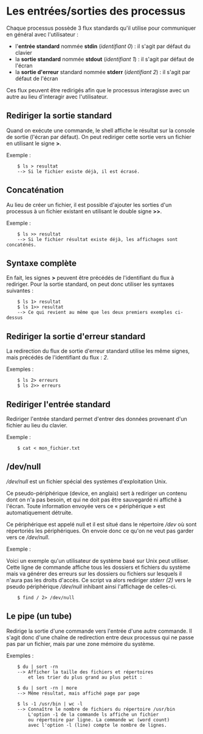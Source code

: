 # Les entrées/sorties des processus

Chaque processus possède 3 flux standards qu'il utilise pour communiquer en général avec l'utilisateur :

- l'**entrée standard** nommée **stdin** (*identifiant 0*) : il s'agit par défaut du clavier 
- la **sortie standard** nommée **stdout** (*identifiant 1*) : il s'agit par défaut de l'écran 
- la **sortie d'erreur** standard nommée **stderr** (*identifiant 2*) : il s'agit par défaut de l'écran 

Ces flux peuvent être redirigés afin que le processus interagisse avec un autre au lieu d'interagir avec l'utilisateur.

## Rediriger la sortie standard

Quand on exécute une commande, le shell affiche le résultat sur la console de sortie (l'écran par défaut). On peut rediriger cette sortie vers un fichier en utilisant le signe **>**.

Exemple :

        $ ls > resultat
        --> Si le fichier existe déjà, il est écrasé.

## Concaténation

Au lieu de créer un fichier, il est possible d'ajouter les sorties d'un processus à un fichier existant en utilisant le double signe **>>**.

Exemple :
    
        $ ls >> resultat
        --> Si le fichier résultat existe déjà, les affichages sont concaténés.

## Syntaxe complète

En fait, les signes **>** peuvent être précédés de l'identifiant du flux à rediriger. Pour la sortie standard, on peut donc utiliser les syntaxes suivantes :

        $ ls 1> resultat
        $ ls 1>> resultat
        --> Ce qui revient au même que les deux premiers exemples ci-dessus

## Rediriger la sortie d'erreur standard

La redirection du flux de sortie d'erreur standard utilise les même signes, mais précédés de l'identifiant du flux : *2*.

Exemples :

        $ ls 2> erreurs
        $ ls 2>> erreurs

## Rediriger l'entrée standard

Rediriger l'entrée standard permet d'entrer des données provenant d'un fichier au lieu du clavier.

Exemple :

        $ cat < mon_fichier.txt

## /dev/null

*/dev/null* est un fichier spécial des systèmes d'exploitation Unix.

Ce pseudo-périphérique (device, en anglais) sert à rediriger un contenu dont on n'a pas besoin, et qui ne doit pas être sauvegardé ni affiché à l'écran. Toute information envoyée vers ce « périphérique » est automatiquement détruite.

Ce périphérique est appelé null et il est situé dans le répertoire */dev* où sont répertoriés les périphériques. On envoie donc ce qu'on ne veut pas garder vers ce */dev/null*.

Exemple :

Voici un exemple qu'un utilisateur de système basé sur Unix peut utiliser. Cette ligne de commande affiche tous les dossiers et fichiers du système mais va générer des erreurs sur les dossiers ou fichiers sur lesquels il n'aura pas les droits d'accès. Ce script va alors rediriger *stderr (2)* vers le pseudo périphérique */dev/null* inhibant ainsi l'affichage de celles-ci.

        $ find / 2> /dev/null

## Le pipe (un tube)

Redirige la sortie d'une commande vers l'entrée d'une autre commande. Il s'agit donc d'une chaîne de redirection entre deux processus qui ne passe pas par un fichier, mais par une zone mémoire du système.

Exemples :

        $ du | sort -rn 
        --> Afficher la taille des fichiers et répertoires
            et les trier du plus grand au plus petit :

        $ du | sort -rn | more
        --> Même résultat, mais affiché page par page
 
        $ ls -1 /usr/bin | wc -l
        --> Connaître le nombre de fichiers du répertoire /usr/bin
            L'option -1 de la commande ls affiche un fichier 
            ou répertoire par ligne. La commande wc (word count)
            avec l'option -l (line) compte le nombre de lignes.

